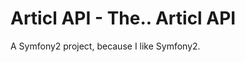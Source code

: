 Articl API - The.. Articl API
=============================

A Symfony2 project, because I like Symfony2.
